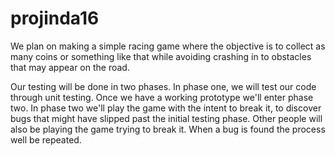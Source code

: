 # projinda16

We plan on making a simple racing game where the objective is to collect as many coins or something like that while avoiding  crashing in to obstacles that may appear on the road.

Our testing will be done in two phases. In phase one, we will test our code through unit testing. Once we have a working prototype we'll enter phase two. In phase two we'll play the game with the intent to break it, to discover bugs that might have slipped past the initial testing phase. Other people will also be playing the game trying to break it. When a bug is found the process well be repeated. 
